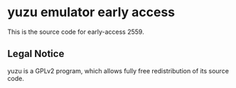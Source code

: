 yuzu emulator early access
=============

This is the source code for early-access 2559.

## Legal Notice

yuzu is a GPLv2 program, which allows fully free redistribution of its source code.